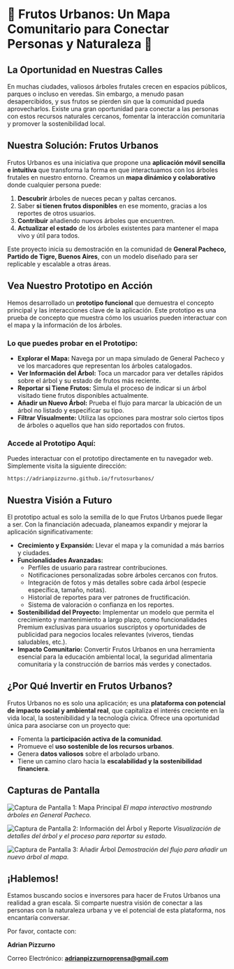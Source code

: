 # 🌲 Frutos Urbanos: Un Mapa Comunitario para Conectar Personas y Naturaleza 🥑

## La Oportunidad en Nuestras Calles

En muchas ciudades, valiosos árboles frutales crecen en espacios públicos, parques o incluso en veredas. Sin embargo, a menudo pasan desapercibidos, y sus frutos se pierden sin que la comunidad pueda aprovecharlos. Existe una gran oportunidad para conectar a las personas con estos recursos naturales cercanos, fomentar la interacción comunitaria y promover la sostenibilidad local.

## Nuestra Solución: Frutos Urbanos

Frutos Urbanos es una iniciativa que propone una **aplicación móvil sencilla e intuitiva** que transforma la forma en que interactuamos con los árboles frutales en nuestro entorno. Creamos un **mapa dinámico y colaborativo** donde cualquier persona puede:

1.  **Descubrir** árboles de nueces pecan y paltas cercanos.
2.  Saber **si tienen frutos disponibles** en ese momento, gracias a los reportes de otros usuarios.
3.  **Contribuir** añadiendo nuevos árboles que encuentren.
4.  **Actualizar el estado** de los árboles existentes para mantener el mapa vivo y útil para todos.

Este proyecto inicia su demostración en la comunidad de **General Pacheco, Partido de Tigre, Buenos Aires**, con un modelo diseñado para ser replicable y escalable a otras áreas.

## Vea Nuestro Prototipo en Acción

Hemos desarrollado un **prototipo funcional** que demuestra el concepto principal y las interacciones clave de la aplicación. Este prototipo es una prueba de concepto que muestra cómo los usuarios pueden interactuar con el mapa y la información de los árboles.

### Lo que puedes probar en el Prototipo:

*   **Explorar el Mapa:** Navega por un mapa simulado de General Pacheco y ve los marcadores que representan los árboles catalogados.
*   **Ver Información del Árbol:** Toca un marcador para ver detalles rápidos sobre el árbol y su estado de frutos más reciente.
*   **Reportar si Tiene Frutos:** Simula el proceso de indicar si un árbol visitado tiene frutos disponibles actualmente.
*   **Añadir un Nuevo Árbol:** Prueba el flujo para marcar la ubicación de un árbol no listado y especificar su tipo.
*   **Filtrar Visualmente:** Utiliza las opciones para mostrar solo ciertos tipos de árboles o aquellos que han sido reportados con frutos.

### Accede al Prototipo Aquí:

Puedes interactuar con el prototipo directamente en tu navegador web. Simplemente visita la siguiente dirección:

`https://adrianpizzurno.github.io/frutosurbanos/`

## Nuestra Visión a Futuro

El prototipo actual es solo la semilla de lo que Frutos Urbanos puede llegar a ser. Con la financiación adecuada, planeamos expandir y mejorar la aplicación significativamente:

*   **Crecimiento y Expansión:** Llevar el mapa y la comunidad a más barrios y ciudades.
*   **Funcionalidades Avanzadas:**
    *   Perfiles de usuario para rastrear contribuciones.
    *   Notificaciones personalizadas sobre árboles cercanos con frutos.
    *   Integración de fotos y más detalles sobre cada árbol (especie específica, tamaño, notas).
    *   Historial de reportes para ver patrones de fructificación.
    *   Sistema de valoración o confianza en los reportes.
*   **Sostenibilidad del Proyecto:** Implementar un modelo que permita el crecimiento y mantenimiento a largo plazo, como funcionalidades Premium exclusivas para usuarios suscriptos y oportunidades de publicidad para negocios locales relevantes (viveros, tiendas saludables, etc.).
*   **Impacto Comunitario:** Convertir Frutos Urbanos en una herramienta esencial para la educación ambiental local, la seguridad alimentaria comunitaria y la construcción de barrios más verdes y conectados.

## ¿Por Qué Invertir en Frutos Urbanos?

Frutos Urbanos no es solo una aplicación; es una **plataforma con potencial de impacto social y ambiental real**, que capitaliza el interés creciente en la vida local, la sostenibilidad y la tecnología cívica. Ofrece una oportunidad única para asociarse con un proyecto que:

*   Fomenta la **participación activa de la comunidad**.
*   Promueve el **uso sostenible de los recursos urbanos**.
*   Genera **datos valiosos** sobre el arbolado urbano.
*   Tiene un camino claro hacia la **escalabilidad y la sostenibilidad financiera**.

## Capturas de Pantalla

![Captura de Pantalla 1: Mapa Principal](screenshots/mapa_principal.png)
*El mapa interactivo mostrando árboles en General Pacheco.*

![Captura de Pantalla 2: Información del Árbol y Reporte](screenshots/info_reporte.png)
*Visualización de detalles del árbol y el proceso para reportar su estado.*

![Captura de Pantalla 3: Añadir Árbol](screenshots/anadir_arbol.png)
*Demostración del flujo para añadir un nuevo árbol al mapa.*


## ¡Hablemos!

Estamos buscando socios e inversores para hacer de Frutos Urbanos una realidad a gran escala. Si comparte nuestra visión de conectar a las personas con la naturaleza urbana y ve el potencial de esta plataforma, nos encantaría conversar.

Por favor, contacte con:

**Adrian Pizzurno**

Correo Electrónico: **adrianpizzurnoprensa@gmail.com**

